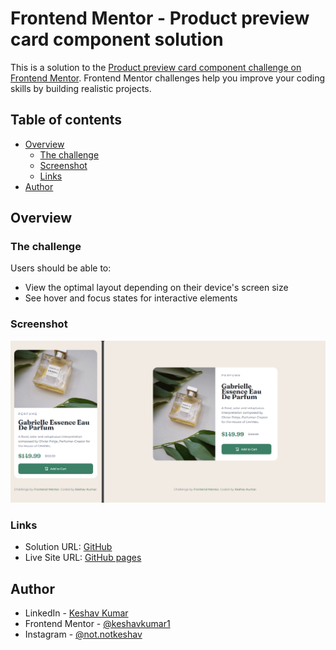 # Frontend Mentor - Product preview card component solution

This is a solution to the [Product preview card component challenge on Frontend Mentor](https://www.frontendmentor.io/challenges/product-preview-card-component-GO7UmttRfa). Frontend Mentor challenges help you improve your coding skills by building realistic projects. 

## Table of contents

- [Overview](#overview)
  - [The challenge](#the-challenge)
  - [Screenshot](#screenshot)
  - [Links](#links)
- [Author](#author)

## Overview

### The challenge

Users should be able to:

- View the optimal layout depending on their device's screen size
- See hover and focus states for interactive elements

### Screenshot

![](./images/Screenshot.png)

### Links

- Solution URL: [GitHub](https://github.com/DeveloperKeshavKumar/Frontend-Mentor-Product-Preview-Card)
- Live Site URL: [GitHub pages](https://your-live-site-url.com)


## Author

- LinkedIn - [Keshav Kumar](https://www.linkedin.com/in/keshav-1-kumar/)
- Frontend Mentor - [@keshavkumar1](https://www.frontendmentor.io/profile/keshavkumar1)
- Instagram - [@not.notkeshav](https://www.instagram.com/not.notkeshav)

